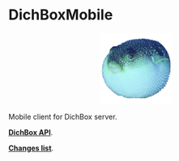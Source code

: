 # DichBoxMobile

<p align="center">
  <a target="blank"><img src="https://raw.githubusercontent.com/Andrew1407/DichBox/main/client/src/styles/imgs/full-logo.png" width="140" alt="DichBox Logo" /></a>
</p>

Mobile client for DichBox server.

**[DichBox API](https://github.com/Andrew1407/DichBox)**.

**[Changes list](https://github.com/Andrew1407/DichBoxMobile/blob/main/changes-list.md)**.
